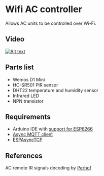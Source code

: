 # Wifi AC controller

Allows AC units to be controlled over Wi-Fi. 


## Video
[![Alt text](https://img.youtube.com/vi/c-dv-OPsKKY/0.jpg)](https://www.youtube.com/watch?v=c-dv-OPsKKY)

## Parts list
* Wemos D1 Mini
* HC-SR501 PIR sensor
* DHT22 temperature and humidity sensor
* Infrared LED
* NPN transistor



## Requirements
* Arduino IDE with [support for ESP8266](https://github.com/esp8266/Arduino)
* [Async MQTT client](https://github.com/marvinroger/async-mqtt-client)
* [ESPAsyncTCP](https://github.com/me-no-dev/ESPAsyncTCP)

## References
AC remote IR signals decoding by [Perhof](https://perhof.wordpress.com/2015/03/29/reverse-engineering-hitachi-air-conditioner-infrared-remote-commands/)
